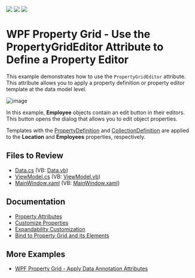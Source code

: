 <!-- default badges list -->
![](https://img.shields.io/endpoint?url=https://codecentral.devexpress.com/api/v1/VersionRange/605927629/22.2.2%2B)
[![](https://img.shields.io/badge/Open_in_DevExpress_Support_Center-FF7200?style=flat-square&logo=DevExpress&logoColor=white)](https://supportcenter.devexpress.com/ticket/details/T1149514)
[![](https://img.shields.io/badge/📖_How_to_use_DevExpress_Examples-e9f6fc?style=flat-square)](https://docs.devexpress.com/GeneralInformation/403183)
<!-- default badges end -->
# WPF Property Grid - Use the PropertyGridEditor Attribute to Define a Property Editor

This example demonstrates how to use the `PropertyGridEditor` attribute. This attribute allows you to apply a property definition or property editor template at the data model level.

![image](https://user-images.githubusercontent.com/65009440/221129855-2f05c8d5-0a38-4db5-8357-a078c730386f.png)

In this example, **Employee** objects contain an edit button in their editors. This button opens the dialog that allows you to edit object properties.

Templates with the [PropertyDefinition](https://docs.devexpress.com/WPF/15521/controls-and-libraries/property-grid/property-definitions) and [CollectionDefinition](https://docs.devexpress.com/WPF/15719/controls-and-libraries/property-grid/property-definitions/collection-definitions) are applied to the **Location** and **Employees** properties, respectively.

## Files to Review

- [Data.cs](./CS/PropertyGridEditorAttribute/Data.cs) (VB: [Data.vb](./VB/PropertyGridEditorAttribute/Data.vb))
- [ViewModel.cs](./CS/PropertyGridEditorAttribute/ViewModel.cs) (VB: [ViewModel.vb](./VB/PropertyGridEditorAttribute/ViewModel.vb))
- [MainWindow.xaml](./CS/PropertyGridEditorAttribute/MainWindow.xaml) (VB: [MainWindow.xaml](./VB/PropertyGridEditorAttribute/MainWindow.xaml))

## Documentation

- [Property Attributes](https://docs.devexpress.com/WPF/15623/controls-and-libraries/property-grid/property-attributes)
- [Customize Properties](https://docs.devexpress.com/WPF/401044/controls-and-libraries/property-grid/property-definitions/customize-properties)
- [Expandability Customization](https://docs.devexpress.com/WPF/117149/controls-and-libraries/property-grid/expandability-customization)
- [Bind to Property Grid and its Elements](https://docs.devexpress.com/WPF/403662/controls-and-libraries/property-grid/bind-to-property-grid-in-xaml)

## More Examples

- [WPF Property Grid - Apply Data Annotation Attributes](https://github.com/DevExpress-Examples/wpf-property-grid-apply-data-annotation-attributes)
